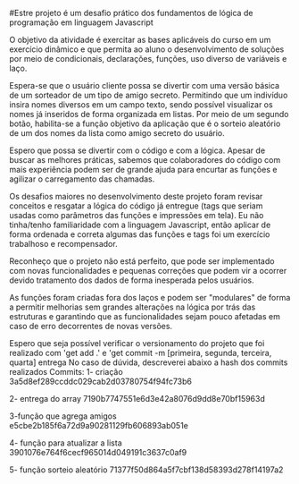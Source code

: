 #Estre projeto é um desafio prático dos fundamentos de lógica de programação em linguagem Javascript

O objetivo da atividade é exercitar as bases aplicáveis do curso em um exercício dinâmico e que permita ao aluno o desenvolvimento de soluções por meio
de condicionais, declarações, funções, uso diverso de variáveis e laço.

Espera-se que o usuário cliente possa se divertir com uma versão básica de um sorteador de um tipo de amigo secreto.
Permitindo que um indivíduo insira nomes diversos em um campo texto, sendo possível visualizar os nomes já inseridos de forma organizada em listas. 
Por meio de um segundo botão, habilita-se a função objetivo da aplicação que é o sorteio aleatório de um dos nomes da lista como amigo secreto do usuário.

Espero que possa se divertir com o código e com a lógica. Apesar de buscar as melhores práticas, sabemos que colaboradores do código com mais experiência podem
ser de grande ajuda para encurtar as funções e agilizar o carregamento das chamadas.

Os desafios maiores no desenvolvimento deste projeto foram revisar conceitos e resgatar a lógica do código já entregue (tags que seriam usadas como parâmetros das
funções e impressões em tela). Eu não tinha/tenho familiaridade com a linguagem Javascript, então aplicar de forma ordenada e correta algumas das funções e tags
foi um exercício trabalhoso e recompensador. 

Reconheço que o projeto não está perfeito, que pode ser implementado com novas funcionalidades e pequenas correções que podem vir a ocorrer devido tratamento dos dados
de forma inesperada pelos usuários. 

As funções foram criadas fora dos laços e podem ser "modulares" de forma a permitir melhorias sem grandes alterações na lógica por trás das estruturas e garantindo que
as funcionalidades sejam pouco afetadas em caso de erro decorrentes de novas versões. 

Espero que seja possível verificar o versionamento do projeto que foi realizado com 'get add .' e 'get commit -m [primeira, segunda, terceira, quarta] entrega
No caso de dúvida, descreverei abaixo a hash dos commits realizados
Commits:
  1- criação
      3a5d8ef289ccddc029cab2d03780754f94fc73b6

  2- entrega do array 
      7190b7747551e6d3e42a8076d9dd8e70bf15963d

  3-função que agrega amigos
      e5cbe2b185f6a72d9a90281129fb606893ab051e

  4- função para atualizar a lista
      3901076e764f6cecf965014d049191c3637c0af9

  5- função sorteio aleatório
      71377f50d864a5f7cbf138d58393d278f14197a2
